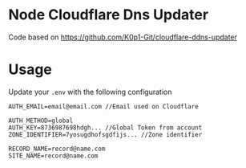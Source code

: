# Node Cloudflare Dns Updater

Code based on https://github.com/K0p1-Git/cloudflare-ddns-updater


# Usage

Update your `.env` with the following configuration

```env
AUTH_EMAIL=email@email.com //Email used on Cloudflare

AUTH_METHOD=global
AUTH_KEY=8736987698hdgh... //Global Token from account
ZONE_IDENTIFIER=7yosugdhofsgdfijs... //Zone identifier

RECORD_NAME=record@name.com
SITE_NAME=record@name.com
```